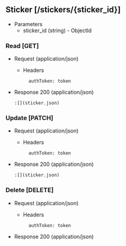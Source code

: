 ## Sticker [/stickers/{sticker_id}]

+ Parameters
    + sticker_id (string) - ObjectId

### Read [GET]

+ Request (application/json)

    + Headers

            authToken: token

+ Response 200 (application/json)

    ```
    :[](sticker.json)
    ```

### Update [PATCH]

+ Request (application/json)

    + Headers

            authToken: token

+ Response 200 (application/json)

    ```
    :[](sticker.json)
    ```

### Delete [DELETE]

+ Request (application/json)

    + Headers

            authToken: token

+ Response 200 (application/json)
